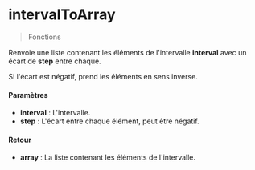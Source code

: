 # intervalToArray
> Fonctions

Renvoie une liste contenant les éléments de l'intervalle **interval** avec un écart de **step** entre chaque.

Si l'écart est négatif, prend les éléments en sens inverse.

#### Paramètres

- **interval** : L'intervalle.
- **step** : L'écart entre chaque élément, peut être négatif.

#### Retour

- **array** : La liste contenant les éléments de l'intervalle.


